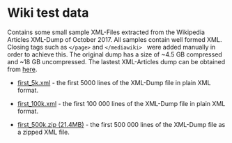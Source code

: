 # Wiki test data

Contains some small sample XML-Files extracted from the Wikipedia Articles XML-Dump of October 2017.
All samples contain well formed XML. Closing tags such as ```</page>``` and ```</mediawiki> ``` were added manually in order to achieve this. The original dump has a size of ~4.5 GB compressed and ~18 GB uncompressed. The lastest XML-Articles dump can be obtained from [here](https://dumps.wikimedia.org/dewiki/latest/dewiki-latest-pages-articles-multistream.xml.bz2).


* [first_5k.xml](https://github.com/WikiplagWS17/wiki-test-data/blob/master/first_5k.xml)  - the first 5000 lines of the XML-Dump file in plain XML format.

* [first_100k.xml](https://github.com/WikiplagWS17/wiki-test-data/blob/master/first_100k.xml) - the first 100 000 lines of the XML-Dump file in plain XML format. 

* [first_500k.zip (21.4MB)](https://github.com/WikiplagWS17/wiki-test-data/blob/master/first_500k.zip) - the first 500 000 lines of the XML-Dump file as a zipped XML file.
